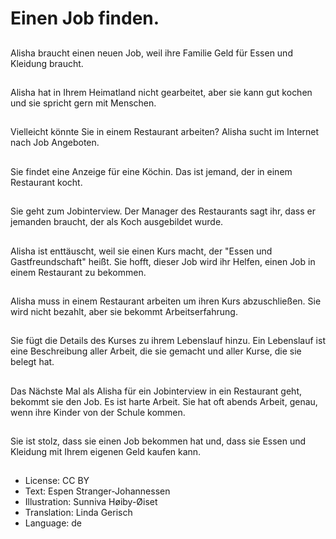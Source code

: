 # Einen Job finden.

##
Alisha braucht einen neuen Job, weil ihre Familie Geld für Essen und Kleidung braucht.

##
Alisha hat in Ihrem Heimatland nicht gearbeitet, aber sie kann gut kochen und sie spricht gern mit Menschen.

##
Vielleicht könnte Sie in einem Restaurant arbeiten? Alisha sucht im Internet nach Job Angeboten.

##
Sie findet eine Anzeige für eine Köchin. Das ist jemand, der in einem Restaurant kocht.

##
Sie geht zum Jobinterview. Der Manager des Restaurants sagt ihr, dass er jemanden braucht, der als Koch ausgebildet wurde.

##
Alisha ist enttäuscht, weil sie einen Kurs macht, der "Essen und Gastfreundschaft" heißt. Sie hofft, dieser Job wird ihr Helfen, einen Job in einem Restaurant zu bekommen.

##
Alisha muss in einem Restaurant arbeiten um ihren Kurs abzuschließen. Sie wird nicht bezahlt, aber sie bekommt Arbeitserfahrung.

##
Sie fügt die Details des Kurses zu ihrem Lebenslauf hinzu. Ein Lebenslauf ist eine Beschreibung aller Arbeit, die sie gemacht und aller Kurse, die sie belegt hat.

##
Das Nächste Mal als Alisha für ein Jobinterview in ein Restaurant geht, bekommt sie den Job. Es ist harte Arbeit. Sie hat oft abends Arbeit, genau, wenn ihre Kinder von der Schule kommen.

##
Sie ist stolz, dass sie einen Job bekommen hat und, dass sie Essen und Kleidung mit Ihrem eigenen Geld kaufen kann.

##
* License: CC BY
* Text: Espen Stranger-Johannessen
* Illustration: Sunniva Høiby-Øiset
* Translation: Linda Gerisch
* Language: de

